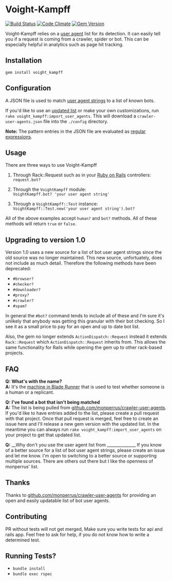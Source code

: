 Voight-Kampff
=============
[![Build Status](https://travis-ci.org/biola/Voight-Kampff.svg?branch=master)](https://travis-ci.org/biola/Voight-Kampff)
[![Code Climate](https://codeclimate.com/github/biola/Voight-Kampff/badges/gpa.svg)](https://codeclimate.com/github/biola/Voight-Kampff)
[![Gem Version](https://badge.fury.io/rb/voight_kampff.svg)](https://badge.fury.io/rb/voight_kampff)

Voight-Kampff relies on a [user agent](http://en.wikipedia.org/wiki/User_agent) list for its detection. It can easily tell you if a request is coming from a crawler, spider or bot. This can be especially helpful in analytics such as page hit tracking.

Installation
------------
`gem install voight_kampff`

Configuration
-------------

A JSON file is used to match [user agent strings](http://simplyfast.info/browser) to a list of known bots.

If you'd like to use an [updated list](https://github.com/monperrus/crawler-user-agents) or make your own customizations, run `rake voight_kampff:import_user_agents`. This will download a `crawler-user-agents.json` file into the `./config` directory.

__Note:__ The pattern entries in the JSON file are evaluated as [regular expressions](http://en.wikipedia.org/wiki/Regular_expression).

Usage
-----
There are three ways to use Voight-Kampff

1. Through Rack::Request such as in your [Ruby on Rails](http://rubyonrails.org) controllers:  
   `request.bot?`

2. Through the `VoightKampff` module:  
   `VoightKampff.bot? 'your user agent string'`

3. Through a `VoightKampff::Test` instance:  
   `VoightKampff::Test.new('your user agent string').bot?`

All of the above examples accept `human?` and `bot?` methods. All of these methods will return `true` or `false`.

Upgrading to version 1.0
------------------------

Version 1.0 uses a new source for a list of bot user agent strings since the old source was no longer maintained. This new source, unfortuately, does not include as much detail. Therefore the following methods have been deprecated:
- `#browser?`
- `#checker?`
- `#downloader?`
- `#proxy?`
- `#crawler?`
- `#spam?`

In general the `#bot?` command tends to include all of these and I'm sure it's unlikely that anybody was getting this granular with their bot checking. So I see it as a small price to pay for an open and up to date bot list.

Also, the gem no longer extends `ActionDispatch::Request` instead it extends `Rack::Request` which `ActionDispatch::Request` inherits from. This allows the same functionality for Rails while opening the gem up to other rack-based projects.

FAQ
---
__Q:__ __What's with the name?__  
__A:__ It's the [machine in Blade Runner](https://en.wikipedia.org/wiki/Blade_Runner#Voight-Kampff_machine) that is used to test whether someone is a human or a replicant.

__Q:__ __I've found a bot that isn't being matched__  
__A:__ The list is being pulled from [github.com/monperrus/crawler-user-agents](https://github.com/monperrus/crawler-user-agents).
If you'd  like to have entries added to the list, please create a pull request with that project. Once that pull request is merged, feel free to create an issue here and I'll release a new gem version with the updated list. In the meantime you can always run `rake voight_kampff:import_user_agents` on your project to get that updated list.

__Q:__ __Why don't you use the user agent list from ______________
If you know of a better source for a list of bot user agent strings, please create an issue and let me know. I'm open to switching to a better source or supporting multiple sources. There are others out there but I like the openness of monperrus' list.

Thanks
------
Thanks to [github.com/monperrus/crawler-user-agents](https://github.com/monperrus/crawler-user-agents) for providing an open and easily updatable list of bot user agents.

Contributing
------------
PR without tests will not get merged, Make sure you write tests for api and rails app.
Feel free to ask for help, if you do not know how to write a determined test.

Running Tests?
--------------

  - `bundle install`
  - `bundle exec rspec`
